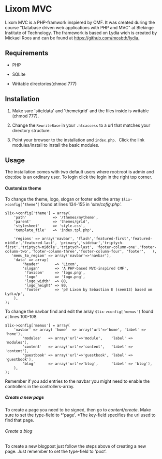 Lixom MVC
=========

Lixom MVC is a PHP-framwork inspiered by CMF. It was created during the course
"Database driven web applications with PHP and MVC" at Blekinge Institute of
Technology. The framework is based on Lydia wich is created by Mickael Roos and
can be found at <https://github.com/mosbth/lydia.>



Requirements
------------

-   PHP

-   SQLite

-   Writable directories(chmod 777)



Installation
------------

1.  Make sure 'site/data' and 'theme/grid' and the files inside is writable
    (chmod 777).

2.  Change the `RewriteBase` in your `.htcaccess` to a url that matches your
    directory structure.

3.  Point your browser to the installation and `index.php. `Click the link
    modules/install to install the basic modules.

Usage
-----

The installation comes with two default users where root:root is admin and
doe:doe is an ordinary user. To login click the login in the right top corner.



#### Customize theme

To change the theme, logo, slogan or footer edit the array
`$lix->config[’theme’]` found at lines 134-155 in '*site/cofig.php*’.

~~~~~~~~~~~~~~~~~~~~~~~~~~~~~~~~~~~~~~~~~~~~~~~~~~~~~~~~~~~~~~~~~~~~~~~~~~~~~~~~
$lix->config['theme'] = array(   
    'path'            => '/themes/mytheme',
    'parent'          => 'themes/grid',
    'stylesheet'      => 'style.css',
    'template_file'   => 'index.tpl.php',
    
    'regions' => array('navbar', 'flash','featured-first','featured-middle','featured-last', 'primary','sidebar','triptych-first','triptych-middle','triptych-last', 'footer-column-one','footer-column-two','footer-column-three','footer-column-four', 'footer',   ),
   'menu_to_region' => array('navbar'=>'navbar'),
    'data' => array( 
        'header'       => 'Lixom',
        'slogan'       => 'A PHP-based MVC-inspired CMF',
         'favicon'     => 'logo.png',
         'logo'        => 'logo.png',
         'logo_width'  => 80,
         'logo_height' => 80,
         'footer'      => 'p© Lixom by Sebastian E (seem13) based on Lydia/p', 
    ), 
);
~~~~~~~~~~~~~~~~~~~~~~~~~~~~~~~~~~~~~~~~~~~~~~~~~~~~~~~~~~~~~~~~~~~~~~~~~~~~~~~~



To change the navbar find and edit the array `$lix->config['menus']` found at
lines 100-108.

~~~~~~~~~~~~~~~~~~~~~~~~~~~~~~~~~~~~~~~~~~~~~~~~~~~~~~~~~~~~~~~~~~~~~~~~~~~~~~~~
$lix->config['menus'] = array(   
    'navbar' => array( 'home'  => array('url'=>'home', 'label' => 'home'), 
        'modules'   => array('url'=>'module',    'label' => 'modules'),
        'content'   => array('url'=>'content',   'label' => 'content'),
        'guestbook' => array('url'=>'guestbook', 'label' => 'guestbook'),
        'blog'      => array('url'=>'blog',      'label' => 'blog'),   
    ),
);
~~~~~~~~~~~~~~~~~~~~~~~~~~~~~~~~~~~~~~~~~~~~~~~~~~~~~~~~~~~~~~~~~~~~~~~~~~~~~~~~

Remember if you add entries to the navbar you might need to enable the
controllers in the controllers-array.



##### Create a new page

To create a page you need to be signed, then go to *content/create*. Make sure
to set the type-field to *'page'. *The key-field specifies the url used to find
that page.



###### Create a blog

To create a new blogpost just follow the steps above of creating a new page.
Just remember to set the type-field to '*post*’.








